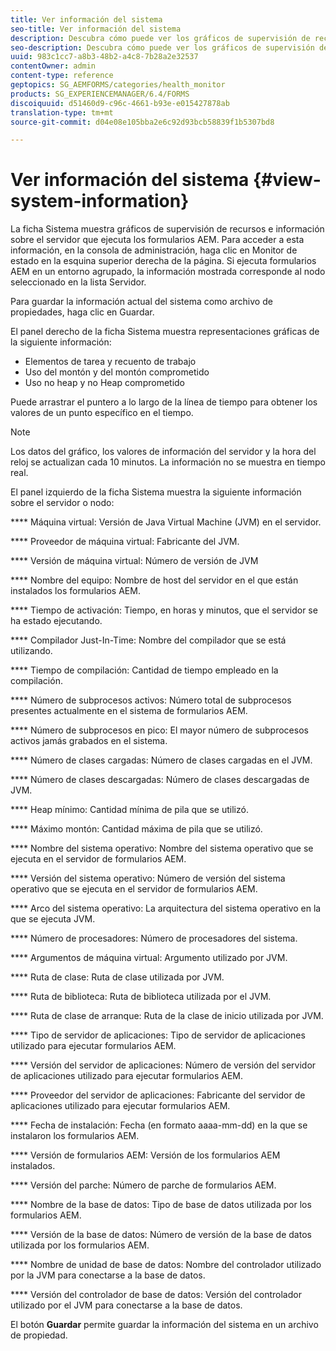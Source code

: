 ```yaml
---
title: Ver información del sistema
seo-title: Ver información del sistema
description: Descubra cómo puede ver los gráficos de supervisión de recursos e información sobre el servidor que ejecuta los formularios AEM.
seo-description: Descubra cómo puede ver los gráficos de supervisión de recursos e información sobre el servidor que ejecuta los formularios AEM.
uuid: 983c1cc7-a8b3-48b2-a4c8-7b28a2e32537
contentOwner: admin
content-type: reference
geptopics: SG_AEMFORMS/categories/health_monitor
products: SG_EXPERIENCEMANAGER/6.4/FORMS
discoiquuid: d51460d9-c96c-4661-b93e-e015427878ab
translation-type: tm+mt
source-git-commit: d04e08e105bba2e6c92d93bcb58839f1b5307bd8

---
```



# Ver información del sistema {#view-system-information}

La ficha Sistema muestra gráficos de supervisión de recursos e información sobre el servidor que ejecuta los formularios AEM. Para acceder a esta información, en la consola de administración, haga clic en Monitor de estado en la esquina superior derecha de la página. Si ejecuta formularios AEM en un entorno agrupado, la información mostrada corresponde al nodo seleccionado en la lista Servidor.

Para guardar la información actual del sistema como archivo de propiedades, haga clic en Guardar.

El panel derecho de la ficha Sistema muestra representaciones gráficas de la siguiente información:

* Elementos de tarea y recuento de trabajo
* Uso del montón y del montón comprometido
* Uso no heap y no Heap comprometido

Puede arrastrar el puntero a lo largo de la línea de tiempo para obtener los valores de un punto específico en el tiempo.

>[!NOTE]
>
>Los datos del gráfico, los valores de información del servidor y la hora del reloj se actualizan cada 10 minutos. La información no se muestra en tiempo real.

El panel izquierdo de la ficha Sistema muestra la siguiente información sobre el servidor o nodo:

**** Máquina virtual: Versión de Java Virtual Machine (JVM) en el servidor.

**** Proveedor de máquina virtual: Fabricante del JVM.

**** Versión de máquina virtual: Número de versión de JVM

**** Nombre del equipo: Nombre de host del servidor en el que están instalados los formularios AEM.

**** Tiempo de activación: Tiempo, en horas y minutos, que el servidor se ha estado ejecutando.

**** Compilador Just-In-Time: Nombre del compilador que se está utilizando.

**** Tiempo de compilación: Cantidad de tiempo empleado en la compilación.

**** Número de subprocesos activos: Número total de subprocesos presentes actualmente en el sistema de formularios AEM.

**** Número de subprocesos en pico: El mayor número de subprocesos activos jamás grabados en el sistema.

**** Número de clases cargadas: Número de clases cargadas en el JVM.

**** Número de clases descargadas: Número de clases descargadas de JVM.

**** Heap mínimo: Cantidad mínima de pila que se utilizó.

**** Máximo montón: Cantidad máxima de pila que se utilizó.

**** Nombre del sistema operativo: Nombre del sistema operativo que se ejecuta en el servidor de formularios AEM.

**** Versión del sistema operativo: Número de versión del sistema operativo que se ejecuta en el servidor de formularios AEM.

**** Arco del sistema operativo: La arquitectura del sistema operativo en la que se ejecuta JVM.

**** Número de procesadores: Número de procesadores del sistema.

**** Argumentos de máquina virtual: Argumento utilizado por JVM.

**** Ruta de clase: Ruta de clase utilizada por JVM.

**** Ruta de biblioteca: Ruta de biblioteca utilizada por el JVM.

**** Ruta de clase de arranque: Ruta de la clase de inicio utilizada por JVM.

**** Tipo de servidor de aplicaciones: Tipo de servidor de aplicaciones utilizado para ejecutar formularios AEM.

**** Versión del servidor de aplicaciones: Número de versión del servidor de aplicaciones utilizado para ejecutar formularios AEM.

**** Proveedor del servidor de aplicaciones: Fabricante del servidor de aplicaciones utilizado para ejecutar formularios AEM.

**** Fecha de instalación: Fecha (en formato aaaa-mm-dd) en la que se instalaron los formularios AEM.

**** Versión de formularios AEM: Versión de los formularios AEM instalados.

**** Versión del parche: Número de parche de formularios AEM.

**** Nombre de la base de datos: Tipo de base de datos utilizada por los formularios AEM.

**** Versión de la base de datos: Número de versión de la base de datos utilizada por los formularios AEM.

**** Nombre de unidad de base de datos: Nombre del controlador utilizado por la JVM para conectarse a la base de datos.

**** Versión del controlador de base de datos: Versión del controlador utilizado por el JVM para conectarse a la base de datos.

El botón **Guardar** permite guardar la información del sistema en un archivo de propiedad.
